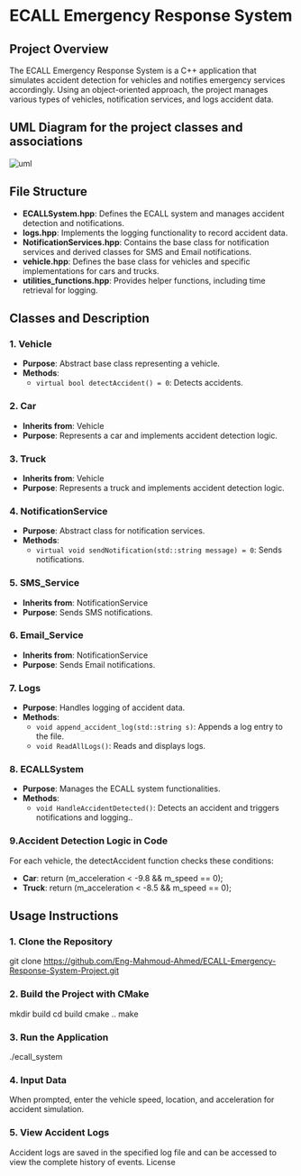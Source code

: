 # ECALL Emergency Response System

## Project Overview
The ECALL Emergency Response System is a C++ application that simulates accident detection for vehicles and notifies emergency services accordingly. Using an object-oriented approach, the project manages various types of vehicles, notification services, and logs accident data.

## UML Diagram for the project classes and associations
![uml](https://github.com/user-attachments/assets/906f2301-1a5f-460e-aa49-2f31fadc6720)

## File Structure
- **ECALLSystem.hpp**: Defines the ECALL system and manages accident detection and notifications.
- **logs.hpp**: Implements the logging functionality to record accident data.
- **NotificationServices.hpp**: Contains the base class for notification services and derived classes for SMS and Email notifications.
- **vehicle.hpp**: Defines the base class for vehicles and specific implementations for cars and trucks.
- **utilities_functions.hpp**: Provides helper functions, including time retrieval for logging.

## Classes and Description

### 1. Vehicle
- **Purpose**: Abstract base class representing a vehicle.
- **Methods**:
  - `virtual bool detectAccident() = 0`: Detects accidents.

### 2. Car
- **Inherits from**: Vehicle
- **Purpose**: Represents a car and implements accident detection logic.

### 3. Truck
- **Inherits from**: Vehicle
- **Purpose**: Represents a truck and implements accident detection logic.

### 4. NotificationService
- **Purpose**: Abstract class for notification services.
- **Methods**:
  - `virtual void sendNotification(std::string message) = 0`: Sends notifications.

### 5. SMS_Service
- **Inherits from**: NotificationService
- **Purpose**: Sends SMS notifications.

### 6. Email_Service
- **Inherits from**: NotificationService
- **Purpose**: Sends Email notifications.

### 7. Logs
- **Purpose**: Handles logging of accident data.
- **Methods**:
  - `void append_accident_log(std::string s)`: Appends a log entry to the file.
  - `void ReadAllLogs()`: Reads and displays logs.

### 8. ECALLSystem
- **Purpose**: Manages the ECALL system functionalities.
- **Methods**:
  - `void HandleAccidentDetected()`: Detects an accident and triggers notifications and logging..

### 9.Accident Detection Logic in Code
For each vehicle, the detectAccident function checks these conditions:
-    **Car**: return (m_acceleration < -9.8 && m_speed == 0);
-   **Truck**: return (m_acceleration < -8.5 && m_speed == 0);
    
    
## Usage Instructions
### 1. Clone the Repository

git clone https://github.com/Eng-Mahmoud-Ahmed/ECALL-Emergency-Response-System-Project.git


### 2. Build the Project with CMake

mkdir build
cd build
cmake ..
make

### 3. Run the Application
./ecall_system

### 4. Input Data
When prompted, enter the vehicle speed, location, and acceleration for accident simulation.

### 5. View Accident Logs
Accident logs are saved in the specified log file and can be accessed to view the complete history of events.
License



